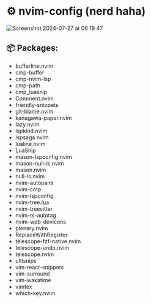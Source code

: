 # ⚙️ nvim-config (nerd haha)

![Screenshot 2024-07-27 at 06 19 47](https://github.com/user-attachments/assets/f823de96-32a9-4f35-9d93-aad151beed15)

## 📦 Packages:

- bufferline.nvim
- cmp-buffer
- cmp-nvim-lsp
- cmp-path
- cmp_luasnip
- Comment.nvim
- friendly-snippets
- git-blame.nvim
- kanagawa-paper.nvim
- lazy.nvim
- lspkind.nvim
- lspsaga.nvim
- lualine.nvim
- LuaSnip
- mason-lspconfig.nvim
- mason-null-ls.nvim
- mason.nvim
- null-ls.nvim
- nvim-autopairs
- nvim-cmp
- nvim-lspconfig
- nvim-tree.lua
- nvim-treesitter
- nvim-ts-autotag
- nvim-web-devicons
- plenary.nvim
- ReplaceWithRegister
- telescope-fzf-native.nvim
- telescope-undo.nvim
- telescope.nvim
- ultisnips
- vim-react-snippets
- vim-surround
- vim-wakatime
- vimtex
- which-key.nvim
